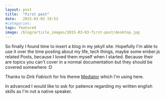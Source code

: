 ```yaml
---
layout: post
title:  "First post"
date:   2015-03-03 19:53
#categories:
tags: featured
image: /blog/article_images/2015-03-03-first-post/desktop.jpg
---
```

So finally I found time to insert a blog in my jekyll site. Hopefully I'm able to use it over the time posting about my life, tech things, maybe some ember.js related Posts, because I loved them myself when I started. Because their are topics you can't cover in a normal documentation but they should be covered somewhere :D

Thanks to *Dirk Fabisch* for his theme [Mediator]('https://github.com/dirkfabisch/mediator') which I'm using here.

In advanced I would like to ask for patience regarding my written english skills as I'm not a native speaker.

